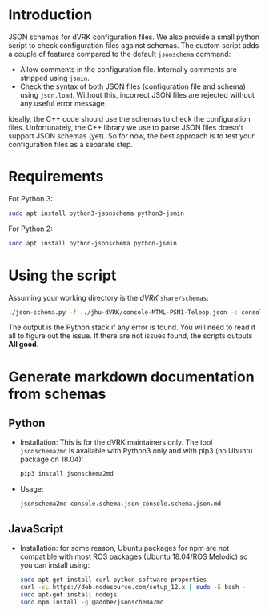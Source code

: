 # Introduction

JSON schemas for dVRK configuration files.  We also provide a small python script to check configuration files against schemas.  The custom script adds a couple of features compared to the default `jsonschema` command:
  * Allow comments in the configuration file.  Internally comments are stripped using `jsmin`.
  * Check the syntax of both JSON files (configuration file and schema) using `json.load`.  Without this, incorrect JSON files are rejected without any useful error message.

Ideally, the C++ code should use the schemas to check the configuration files.  Unfortunately, the C++ library we use to parse JSON files doesn't support JSON schemas (yet).  So for now, the best approach is to test your configuration files as a separate step.

# Requirements

For Python 3:
```sh
sudo apt install python3-jsonschema python3-jsmin
```

For Python 2:
```sh
sudo apt install python-jsonschema python-jsmin
```

# Using the script

Assuming your working directory is the *dVRK* `share/schemas`:
```sh
./json-schema.py -f ../jhu-dVRK/console-MTML-PSM1-Teleop.json -s console.schema.json
```

The output is the Python stack if any error is found.  You will need to read it all to figure out the issue.  If there are not issues found, the scripts outputs **All good**.

# Generate markdown documentation from schemas

## Python

* Installation: This is for the dVRK maintainers only.  The tool `jsonschema2md` is available with Python3 only and with pip3 (no Ubuntu package on 18.04):
    ```sh
  pip3 install jsonschema2md
  ```

* Usage:
    ```sh
  jsonschema2md console.schema.json console.schema.json.md
  ```
## JavaScript

* Installation: for some reason, Ubuntu packages for npm are not compatible with most ROS packages (Ubuntu 18.04/ROS Melodic) so you can install using:
    ```sh
  sudo apt-get install curl python-software-properties
  curl -sL https://deb.nodesource.com/setup_12.x | sudo -E bash -
  sudo apt-get install nodejs
  sudo npm install -g @adobe/jsonschema2md
  ```
